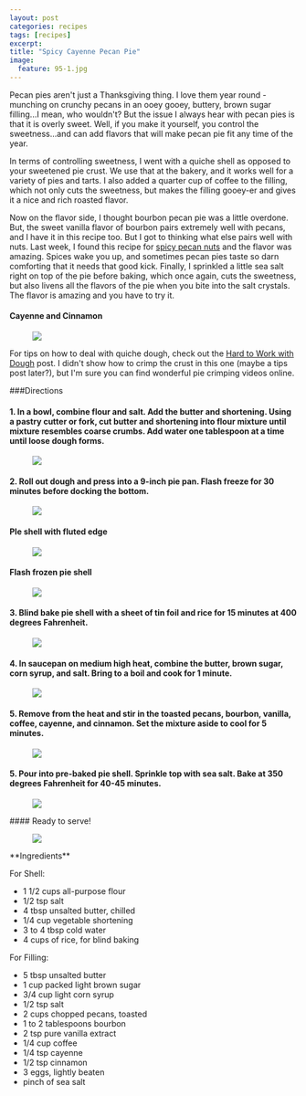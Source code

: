```yaml
---
layout: post
categories: recipes
tags: [recipes]
excerpt: 
title: "Spicy Cayenne Pecan Pie"
image:
  feature: 95-1.jpg
---
```


Pecan pies aren't just a Thanksgiving thing.  I love them year round - munching on crunchy pecans in an ooey gooey, buttery, brown sugar filling...I mean, who wouldn't?  But the issue  I always hear with pecan pies is that it is overly sweet.  Well, if you make it yourself, you control the sweetness...and can add flavors that will make pecan pie fit any time of the year.  

In terms of controlling sweetness, I went with a quiche shell as opposed to your sweetened pie crust.  We use that at the bakery, and it works well for a variety of pies and tarts.  I also added a quarter cup of coffee to the filling, which not only cuts the sweetness, but makes the filling gooey-er and gives it a nice and rich roasted flavor.  

Now on the flavor side, I thought bourbon pecan pie was a little overdone.  But, the sweet vanilla flavor of bourbon pairs extremely well with pecans, and I have it in this recipe too.  But I got to thinking what else pairs well with nuts.  Last week, I found this recipe for [spicy pecan nuts](http://www.yummly.com/recipe/Best-Ever-Roasted-and-Candied-Sweet-and-Salty-Nuts-I-Adore-Food_-200883?utm_medium=email&utm_source=sg&utm_campaign=emailrecipe&utm_content=module_recipe) and the flavor was amazing.  Spices wake you up, and sometimes pecan pies taste so darn comforting that it needs that good kick.  Finally, I sprinkled a little sea salt right on top of the pie before baking, which once again, cuts the sweetness, but also livens all the flavors of the pie when you bite into the salt crystals.  The flavor is amazing and you have to try it.

#### Cayenne and Cinnamon
<figure> <img src='/images/95-9.jpg'> </figure>

For tips on how to deal with quiche dough, check out the [Hard to Work with Dough](http://www.eastmeetskitchen.com/tips/hard-to-work-with-dough.html) post.  I didn't show how to crimp the crust in this one (maybe a tips post later?), but I'm sure you can find wonderful pie crimping videos online.

###Directions

#### 1. In a bowl, combine flour and salt. Add the butter and shortening. Using a pastry cutter or fork, cut butter and shortening into flour mixture until mixture resembles coarse crumbs.  Add water one tablespoon at a time until loose dough forms.  
<figure> <img src='/images/95-2.jpg'> </figure>

#### 2. Roll out dough and press into a 9-inch pie pan.  Flash freeze for 30 minutes before docking the bottom.  

<figure> <img src='/images/95-3.jpg'> </figure>

#### PIe shell with fluted edge
<figure> <img src='/images/95-4.jpg'> </figure>

#### Flash frozen pie shell
<figure> <img src='/images/95-5.jpg'> </figure>

#### 3. Blind bake pie shell with a sheet of tin foil and rice for 15 minutes at 400 degrees Fahrenheit.

<figure> <img src='/images/95-13.jpg'> </figure>

#### 4. In saucepan on medium high heat, combine the butter, brown sugar, corn syrup, and salt. Bring to a boil and cook for 1 minute.

<figure> <img src='/images/95-6.jpg'> </figure>

#### 5. Remove from the heat and stir in the toasted pecans, bourbon, vanilla, coffee, cayenne, and cinnamon. Set the mixture aside to cool for 5 minutes.

<figure> <img src='/images/95-7.jpg'> </figure>

#### 5. Pour into pre-baked pie shell.  Sprinkle top with sea salt.  Bake at 350 degrees Fahrenheit for 40-45 minutes.
<figure> <img src='/images/95-10.jpg'> </figure>
#### Ready to serve!

<figure> <img src='/images/95-12.jpg'> </figure>



<section class='recipe'>
**Ingredients**

For Shell:

- 1 1/2 cups all-purpose flour
- 1/2 tsp salt
- 4 tbsp unsalted butter, chilled
- 1/4 cup vegetable shortening
- 3 to 4 tbsp cold water
- 4 cups of rice, for blind baking


For Filling:

- 5 tbsp unsalted butter
- 1 cup packed light brown sugar
- 3/4 cup light corn syrup
- 1/2 tsp salt
- 2 cups chopped pecans, toasted
- 1 to 2 tablespoons bourbon
- 2 tsp pure vanilla extract
- 1/4 cup coffee
- 1/4 tsp cayenne
- 1/2 tsp cinnamon
- 3 eggs, lightly beaten
- pinch of sea salt</section>